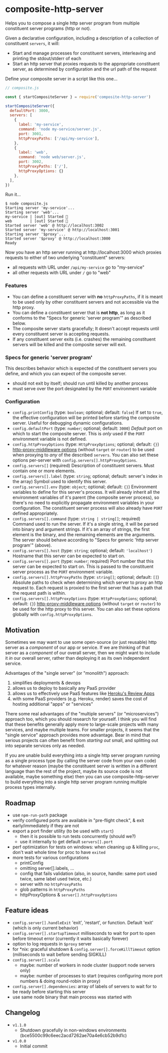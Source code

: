 # composite-http-server

Helps you to compose a single http server program from multiple constituent server programs (http or not).

Given a declarative configuration, including a description of a collection of constituent `servers`, it will:
- Start and manage processes for constituent servers, interleaving and printing the stdout/stderr of each
- Start an http server that proxies requests to the appropriate constituent server, as determined by configuration and the url path of the request

Define your composite server in a script like this one...

```js
// composite.js

const { startCompositeServer } = require('composite-http-server')

startCompositeServer({
  defaultPort: 3000,
  servers: [
    {
      label: 'my-service',
      command: 'node my-service/server.js',
      port: 3001,
      httpProxyPaths: ['/api/my-service'],
    },
    {
      label: 'web',
      command: 'node web/server.js',
      port: 3002,
      httpProxyPaths: ['/'],
      httpProxyOptions: {}
    },
  ],
})
```

Run it...

```
$ node composite.js
Starting server 'my-service'...
Starting server 'web'...
my-service | [out] Started 🚀
web        | [out] Started 🚀
Started server 'web' @ http://localhost:3002
Started server 'my-service' @ http://localhost:3001
Starting server '$proxy'...
Started server '$proxy' @ http://localhost:3000
Ready
```

Now you have an http server running at http://localhost:3000 which proxies requests to either of two underlying "constituent" servers:
- all requests with URL under `/api/my-service` go to "my-service"
- all other requests with URL under `/` go to "web"

### Features

- You can define a constituent server with **no** `httpProxyPaths`, if it is meant to be used only by other constituent servers and not accessible via the http proxy.
- You can define a constituent server that is **not http**, as long as it conforms to the "Specs for generic 'server program'" as described below.
- The composite server starts gracefully; It doesn't accept requests until every constituent server is accepting requests.
- If any constituent server exits (i.e. crashes) the remaining constituent servers will be killed and the composite server will exit.

### Specs for generic 'server program'

This describes behavior which is expected of the constituent servers you define, and which you can expect of the composite server.

- should not exit by itself; should run until killed by another process
- must serve over the port designated by the `PORT` environment variable

### Configuration

- `config.printConfig` (type: `boolean`; optional; default: `false`) If set to `true`, the effective configuration will be printed before starting the composite server. Useful for debugging dynamic configurations.
- `config.defaultPort` (type: `number`; optional; default: `3000`) *Default* port on which to start the composite server. This is *only* used if the `PORT` environment variable is not defined.
- `config.httpProxyOptions` (type: `HttpProxyOptions`; optional; default: `{}`) [http-proxy-middleware options](https://github.com/chimurai/http-proxy-middleware#options) (without `target` or `router`) to be used when proxying to *any* of the described `servers`. You can also set these options per-server with `config.servers[].httpProxyOptions`.
- `config.servers[]` (required) Description of constituent servers. Must contain one or more elements.
- `config.servers[].label` (type: `string`; optional; default: server's index in the array) Symbol used to identify this server.
- `config.servers[].env` (type: `object`; optional; default: `{}`) Environment variables to define for this server's process. It will already inherit all the environment variables of it's parent (the composite server process), so there's no need to explicitly propagate environment variables in your configuration. The constituent server process will also already have `PORT` defined appropriately.
- `config.servers[].command` (type: `string | string[]`; required) Command used to run the server. If it's a single string, it will be parsed into binary and argument strings. If it's an array of strings, the first element is the binary, and the remaining elements are the arguments. The server should behave according to "Specs for generic 'http server program'" (above).
- `config.servers[].host` (type: `string`; optional; default: `'localhost'`) Hostname that this server can be expected to start on.
- `config.servers[].port` (type: `number`; required) Port number that this server can be expected to start on. This is passed to the constituent server process as the `PORT` environment variable.
- `config.servers[].httpProxyPaths` (type: `string[]`; optional; default: `[]`) Absolute paths to check when determining which server to proxy an http request to. Each request is proxied to the first server that has a path that the request path is within.
- `config.servers[].httpProxyOptions` (type: `HttpProxyOptions`; optional; default: `{}`) [http-proxy-middleware options](https://github.com/chimurai/http-proxy-middleware#options) (without `target` or `router`) to be used for the http proxy to this server. You can also set these options globally with `config.httpProxyOptions`.

## Motivation

Sometimes we may want to use some open-source (or just reusable) http server as a *component* of our app or service.
If we are thinking of that server as a *component* of our overall server, then we might want to include it *in* our
overall server, rather than deploying it as its own independent service.

Advantages of the "single server" (or "monolith") approach:
1. simplifies deployments & devops
2. allows us to deploy to basically any PaaS provider
3. allows us to effectively use PaaS features like [Heroku's Review Apps](https://devcenter.heroku.com/articles/github-integration-review-apps)
4. with some PaaS providers (e.g. Heroku, render) saves the cost of hosting additional "apps" or "services"

There some real advantages of the "multiple servers" (or "microservices") approach too, which you should research for
yourself. I think you will find that these benefits generally apply more to large-scale projects with many services,
and maybe multiple teams. For smaller projects, it seems that the "single service" approach provides more advantage.
Bear in mind that serious projects can often benefit from *starting out* small, and splitting out into separate
services only as needed.

If you are unable build everything into a single http server program running as a single process type (by calling the
server code from your own code) for whatever reason (maybe the constituent server is written in a different language
than the rest of the project, maybe its source code is not available, maybe something else) then you can use
composite-http-server to build everything into a single http server program running multiple process types internally.

## Roadmap

- use `npm-run-path` package
- verify configured ports are available in "pre-flight check", & exit early/immediately if they are not
- export a port finder utility (to be used with `start`)
    - then it is possible to run tests concurrently (should we?)
    - use it internally to get default `servers[].port`
- perf optimization for tests on windows: when cleaning up & killing `proc`, don't wait whole time for proc to have `exited`
- more tests for various configurations
    - printConfig
    - omitting server[].labels, ...
    - config that fails validation (also, in source, handle: same port used twice, same label used twice, etc.)
    - server with no `httpProxyPaths`
    - glob patterns in `httpProxyPaths`
    - httpProxyOptions & `server[].httpProxyOptions`

## Feature ideas

- `config.server[].handleExit` 'exit', 'restart', or function. Default 'exit' (which is only current behavior)
- `config.server[].startupTimeout` milliseconds to wait for port to open before timeout error (currently it waits basically forever)
- option to log requests in `$proxy` server
- for *nix: graceful shutdown & `config.server[].forceKillTimeout` option (milliseconds to wait before sending SIGKILL)
- `config.server[].scale`
    - maybe: number of workers in node cluster (support node servers only)
    - maybe: number of processes to start (requires configuring more port numbers & doing round-robin in proxy)
- `config.server[].dependencies`: array of labels of servers to wait for to be ready before starting this server
- use same node binary that main process was started with

## Changelog

- `v1.1.0`
    - Shutdown gracefully in non-windows environments (bce5500c99c6eec2acd7262ae70a4e6cb52b9d1c)
- `v1.0.0`
    - Initial commit
